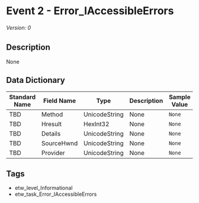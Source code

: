 # Event 2 - Error_IAccessibleErrors
###### Version: 0

## Description
None

## Data Dictionary
|Standard Name|Field Name|Type|Description|Sample Value|
|---|---|---|---|---|
|TBD|Method|UnicodeString|None|`None`|
|TBD|Hresult|HexInt32|None|`None`|
|TBD|Details|UnicodeString|None|`None`|
|TBD|SourceHwnd|UnicodeString|None|`None`|
|TBD|Provider|UnicodeString|None|`None`|

## Tags
* etw_level_Informational
* etw_task_Error_IAccessibleErrors